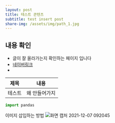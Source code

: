 ```yaml
---
layout: post
title: 테스트 콘텐츠
subtitle: test insert post
share-img: /assets/img/path_1.jpg
---
```


## 내용 확인
* 글이 잘 올라가는지 확인하는 페이지 입니다
* [네이버링크](http://www.naver.com)
* 
|제목|내용|
|--|--|
| 테스트 | 왜 안들어가지 |

```python
import pandas
```

이미지 삽입하는 방법
![화면 캡처 2021-12-07 092045](https://user-images.githubusercontent.com/89623096/144960201-b4a48e79-dfbe-42a5-926e-5a5eb4263a1e.png)
